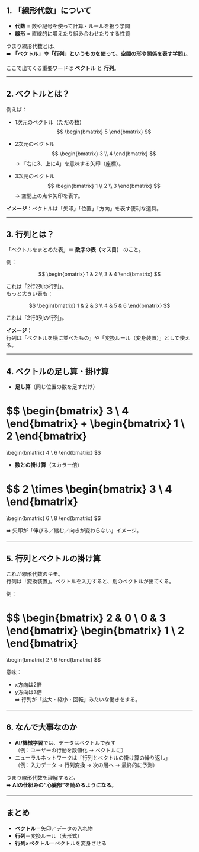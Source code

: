 ## 1. 「線形代数」について

* **代数** = 数や記号を使って計算・ルールを扱う学問  
* **線形** = 直線的に増えたり組み合わせたりする性質  

つまり線形代数とは、  
➡️ **「ベクトル」や「行列」というものを使って、空間の形や関係を表す学問」**。  

ここで出てくる重要ワードは **ベクトル** と **行列**。

---

## 2. ベクトルとは？

例えば：

* 1次元のベクトル（ただの数）  
  $$
  \begin{bmatrix} 5 \end{bmatrix}
  $$

* 2次元のベクトル  
  $$
  \begin{bmatrix} 3 \\ 4 \end{bmatrix}
  $$
  → 「右に3、上に4」を意味する矢印（座標）。

* 3次元のベクトル  
  $$
  \begin{bmatrix} 1 \\ 2 \\ 3 \end{bmatrix}
  $$
  → 空間上の点や矢印を表す。

**イメージ**：ベクトルは「矢印」「位置」「方向」を表す便利な道具。

---

## 3. 行列とは？

「ベクトルをまとめた表」＝ **数字の表（マス目）** のこと。

例：

$$
\begin{bmatrix}
1 & 2 \\
3 & 4
\end{bmatrix}
$$

これは「2行2列の行列」。  
もっと大きい表も：

$$
\begin{bmatrix}
1 & 2 & 3 \\
4 & 5 & 6
\end{bmatrix}
$$

これは「2行3列の行列」。

**イメージ**：  
行列は「ベクトルを横に並べたもの」や「変換ルール（変身装置）」として使える。

---

## 4. ベクトルの足し算・掛け算

* **足し算**（同じ位置の数を足すだけ）

$$
\begin{bmatrix} 3 \\ 4 \end{bmatrix}
+
\begin{bmatrix} 1 \\ 2 \end{bmatrix}
=
\begin{bmatrix} 4 \\ 6 \end{bmatrix}
$$

* **数との掛け算**（スカラー倍）

$$
2 \times
\begin{bmatrix} 3 \\ 4 \end{bmatrix}
=
\begin{bmatrix} 6 \\ 8 \end{bmatrix}
$$

➡️ 矢印が「伸びる／縮む／向きが変わらない」イメージ。

---

## 5. 行列とベクトルの掛け算

これが線形代数のキモ。  
行列は「変換装置」。ベクトルを入力すると、別のベクトルが出てくる。

例：

$$
\begin{bmatrix}
2 & 0 \\
0 & 3
\end{bmatrix}
\begin{bmatrix}
1 \\
2
\end{bmatrix}
=
\begin{bmatrix}
2 \\
6
\end{bmatrix}
$$

意味：

* x方向は2倍  
* y方向は3倍  
➡️ 行列が「拡大・縮小・回転」みたいな働きをする。

---

## 6. なんで大事なのか

* **AI/機械学習**では、データはベクトルで表す  
  （例：ユーザーの行動を数値化 → ベクトルに）  
* ニューラルネットワークは「行列とベクトルの掛け算の繰り返し」  
  （例：入力データ → 行列変換 → 次の層へ → 最終的に予測）

つまり線形代数を理解すると、  
➡️ **AIの仕組みの“心臓部”を読めるようになる**。

---

## まとめ

* **ベクトル**＝矢印／データの入れ物  
* **行列**＝変換ルール（表形式）  
* **行列×ベクトル**＝ベクトルを変身させる  
